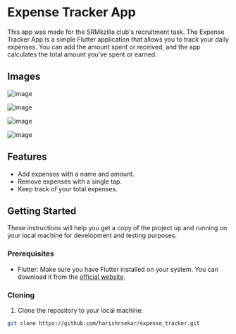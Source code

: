 # Expense Tracker App
This app was made for the SRMkzilla club's recruitment task.
The Expense Tracker App is a simple Flutter application that allows you to track your daily expenses. You can add the amount spent or received, and the app calculates the total amount you've spent or earned.


## Images
![image](https://github.com/harishrsekar/expense_tracker/assets/113569972/0c4d2610-de7d-46c3-bc15-b3129f9b40af)

![image](https://github.com/harishrsekar/expense_tracker/assets/113569972/ef1f015b-298f-47d2-ad6e-d97e8ffff1bb)

![image](https://github.com/harishrsekar/expense_tracker/assets/113569972/ac3166f1-6e19-4dbc-828e-a598438ecf7f)

![image](https://github.com/harishrsekar/expense_tracker/assets/113569972/b0e1a2a3-86ff-4d97-aa32-40e03196ee87)

## Features

- Add expenses with a name and amount.
- Remove expenses with a single tap.
- Keep track of your total expenses.

## Getting Started

These instructions will help you get a copy of the project up and running on your local machine for development and testing purposes.

### Prerequisites

- Flutter: Make sure you have Flutter installed on your system. You can download it from the [official website](https://flutter.dev/docs/get-started/install).

### Cloning

1. Clone the repository to your local machine:

```bash
git clone https://github.com/harishrsekar/expense_tracker.git

